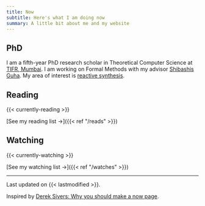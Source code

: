 ```yaml
---
title: Now 
subtitle: Here's what I am doing now
summary: A little bit about me and my website
---
```



## PhD

I am a fifth-year PhD research scholar in Theoretical Computer Science at [TIFR, Mumbai](https://www.tcs.tifr.res.in/).
I am working on Formal Methods with my advisor [Shibashis Guha](https://www.tifr.res.in/~shibashis.guha/).
My area of interest is [reactive synthesis](https://en.wikipedia.org/wiki/Reactive_synthesis).


## Reading
{{< currently-reading >}}

[See my reading list &#8594;]({{< ref "/reads" >}})

## Watching
{{< currently-watching >}}

[See my watching list &#8594;]({{< ref "/watches" >}})


---

Last updated on {{< lastmodified >}}.  

Inspired by [Derek Sivers: Why you should make a now page](https://sive.rs/now).

